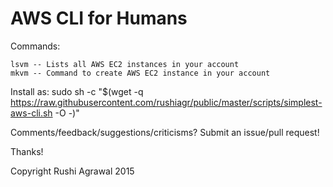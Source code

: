 AWS CLI for Humans
==================

Commands:

    lsvm -- Lists all AWS EC2 instances in your account
    mkvm -- Command to create AWS EC2 instance in your account

Install as:
        sudo sh -c "$(wget -q https://raw.githubusercontent.com/rushiagr/public/master/scripts/simplest-aws-cli.sh -O -)"

Comments/feedback/suggestions/criticisms? Submit an issue/pull request!

Thanks!

Copyright Rushi Agrawal 2015
